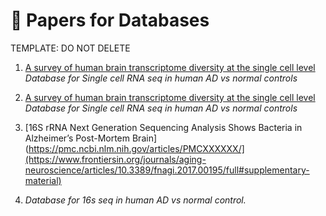 # 📑 Papers for Databases

TEMPLATE: DO NOT DELETE

1. [A survey of human brain transcriptome diversity at the single cell level](https://www.pnas.org/doi/full/10.1073/pnas.1507125112)  
   *Database for Single cell RNA seq in human AD vs normal controls*
2. [A survey of human brain transcriptome diversity at the single cell level](https://www.pnas.org/doi/full/10.1073/pnas.1507125112)  
   *Database for Single cell RNA seq in human AD vs normal controls*

3. [16S rRNA Next Generation Sequencing Analysis Shows Bacteria in Alzheimer’s Post-Mortem Brain](https://pmc.ncbi.nlm.nih.gov/articles/PMCXXXXXX/](https://www.frontiersin.org/journals/aging-neuroscience/articles/10.3389/fnagi.2017.00195/full#supplementary-material)
4.   
   *Database for 16s seq in human AD vs normal control.*

   
